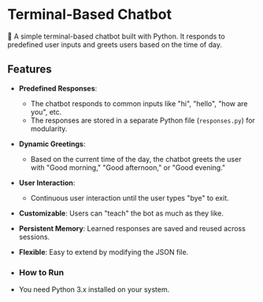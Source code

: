 # Terminal-Based Chatbot
🤖 A simple terminal-based chatbot built with Python. 
It responds to predefined user inputs and greets users based on the time of day.

## Features
- **Predefined Responses**:
    - The chatbot responds to common inputs like "hi", "hello", "how are you", etc.
    - The responses are stored in a separate Python file (`responses.py`) for modularity.

- **Dynamic Greetings**:
    - Based on the current time of the day, the chatbot greets the user with "Good morning," "Good afternoon," or "Good evening."

- **User Interaction**:
    - Continuous user interaction until the user types "bye" to exit.

- **Customizable**: Users can "teach" the bot as much as they like.
- **Persistent Memory**: Learned responses are saved and reused across sessions.
- **Flexible**: Easy to extend by modifying the JSON file.
 
- ### How to Run
- You need Python 3.x installed on your system.

